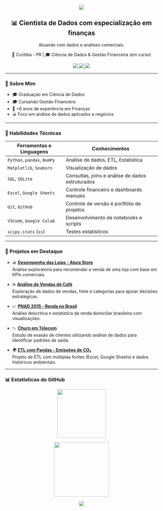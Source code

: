 <!-- Banner -->
<p align="center">
  <img src="https://capsule-render.vercel.app/api?type=waving&color=gradient&height=180&section=header&text=LETÍCIA%20PAESANO&fontSize=35&fontColor=ffffff&animation=fadeIn&fontAlignY=40"/>
</p>

<h2 align="center">📊 Cientista de Dados com especialização em finanças</h2>
<p align="center">Atuando com dados e análises comerciais.</p>
<p align="center">📍 Curitiba - PR | 🎓 Ciência de Dados & Gestão Financeira (em curso)</p>

<p align="center">
  <a href="mailto:leticiapaesano@gmail.com">
    <img src="https://img.shields.io/badge/-Email-red?style=flat-square&logo=gmail&logoColor=white"/>
  </a>
  <a href="https://www.linkedin.com/in/leticiapaesano/" target="_blank">
    <img src="https://img.shields.io/badge/-LinkedIn-blue?style=flat-square&logo=linkedin&logoColor=white"/>
  </a>
  <a href="https://www.notion.so/Let-cia-Paesano-129035f636d180f4904be358bbeb2b7e" target="_blank">
    <img src="https://img.shields.io/badge/-Notion-black?style=flat-square&logo=notion&logoColor=white"/>
  </a>
</p>

---

### 🧠 Sobre Mim

- 🎓 Graduação em Ciência de Dados
- 🎓 Cursando Gestão Financeira
- 💼 +6 anos de experiência em Finanças
- 📊 Foco em análise de dados aplicados a negócios

---

### 🚀 Habilidades Técnicas

| Ferramentas e Linguagens        | Conhecimentos                                      |
|--------------------------------|---------------------------------------------------|
| `Python`, `pandas`, `NumPy`    | Análise de dados, ETL, Estatística                 |
| `Matplotlib`, `Seaborn`        | Visualização de dados                              |
| `SQL`, `SQLite`                | Consultas, joins e análise de dados estruturados  |
| `Excel`, `Google Sheets`       | Controle financeiro e dashboards manuais          |
| `Git`, `GitHub`                | Controle de versão e portfólio de projetos         |
| `VSCode`, `Google Colab`       | Desenvolvimento de notebooks e scripts             |
| `scipy.stats` (`ss`)           | Testes estatísticos                                |

---

### 🧩 Projetos em Destaque

- 📊 [**Desempenho das Lojas - Alura Store**](https://github.com/LeticiaPaesano/Desempenho-das-Lojas-Alura-Store)  
  Análise exploratória para recomendar a venda de uma loja com base em KPIs comerciais.

- ☕ [**Análise de Vendas de Café**](https://github.com/LeticiaPaesano/Analise-de-vendas-de-cafe)  
  Exploração de dados de vendas, frete e categorias para apoiar decisões estratégicas.

- 📈 [**PNAD 2015 - Renda no Brasil**](https://github.com/LeticiaPaesano/Pesquisa-Nacional-por-Amostra-de-Domicilios-PNAD---2015)  
  Análise descritiva e estatística da renda domiciliar brasileira com visualizações.

- 📉 [**Churn em Telecom**](https://github.com/LeticiaPaesano/Telecom-X-Analise-de-Churn)  
  Estudo de evasão de clientes utilizando análise de dados para identificar padrões de saída.

- 🌍 [**ETL com Pandas - Emissões de CO₂**](https://github.com/LeticiaPaesano/ETL-com-Pandas-Emissoes-de-CO2-por-Pais.)  
  Projeto de ETL com múltiplas fontes (Excel, Google Sheets) e dados históricos ambientais.

---

### 📊 Estatísticas do GitHub

<p align="center">
  <img height="160em" src="https://github-readme-stats.vercel.app/api?username=LeticiaPaesano&show_icons=true&theme=radical&locale=pt-br"/>
  <height="160em" src="https://github-readme-streak-stats.herokuapp.com?user=LeticiaPaesano&theme=radical&locale=pt-br"/>
</p>

<p align="center">
  <img height="180em" src="https://github-readme-stats.vercel.app/api/top-langs/?username=LeticiaPaesano&layout=compact&theme=radical&locale=pt-br"/>
</p>

<p align="center">
  <img src="https://github-profile-trophy.vercel.app/?username=LeticiaPaesano&theme=radical&no-frame=true&margin-w=10&column=3"/>
</p>
